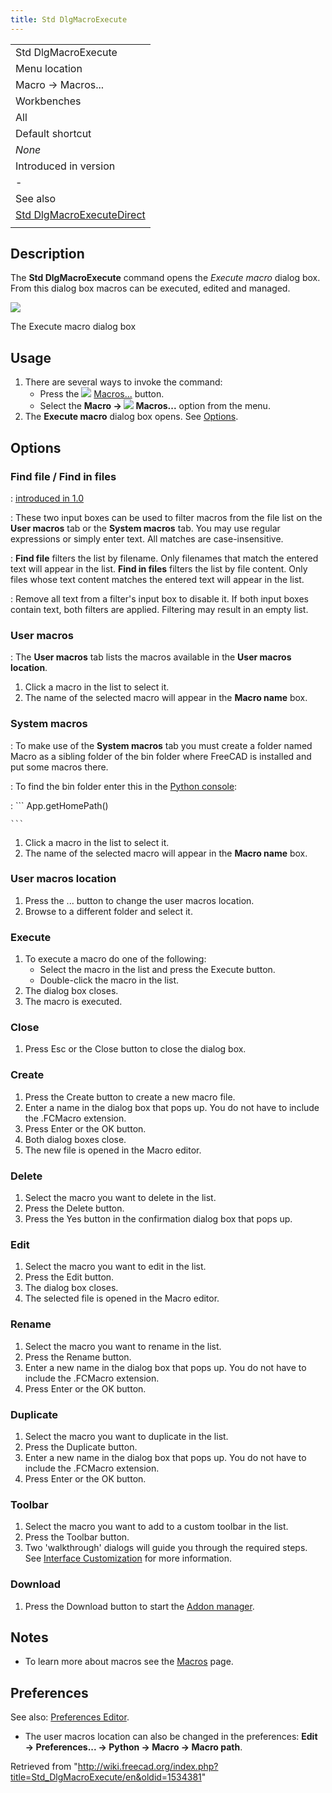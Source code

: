 ```yaml
---
title: Std DlgMacroExecute
---
```


|                                                                                     |
| ----------------------------------------------------------------------------------- |
| Std DlgMacroExecute                                                                 |
| Menu location                                                                       |
| Macro → Macros...                                                                   |
| Workbenches                                                                         |
| All                                                                                 |
| Default shortcut                                                                    |
| _None_                                                                              |
| Introduced in version                                                               |
| -                                                                                   |
| See also                                                                            |
| [Std DlgMacroExecuteDirect](/Std_DlgMacroExecuteDirect "Std DlgMacroExecuteDirect") |
|                                                                                     |

## Description

The **Std DlgMacroExecute** command opens the _Execute macro_ dialog box. From this dialog box macros can be executed, edited and managed.

![](/images/Std_DlgMacroExecute_dialog.png)

The Execute macro dialog box

## Usage

1. There are several ways to invoke the command:
   - Press the ![](/images/Std_DlgMacroExecute.svg) [Macros...](/Std_DlgMacroExecute "Std DlgMacroExecute") button.
   - Select the **Macro → ![](/images/Std_DlgMacroExecute.svg) Macros...** option from the menu.
2. The **Execute macro** dialog box opens. See [Options](#Options).

## Options

### Find file / Find in files

: [introduced in 1.0](/Release_notes_1.0 "Release notes 1.0")

: These two input boxes can be used to filter macros from the file list on the **User macros** tab or the **System macros** tab. You may use regular expressions or simply enter text. All matches are case-insensitive.

: **Find file** filters the list by filename. Only filenames that match the entered text will appear in the list. **Find in files** filters the list by file content. Only files whose text content matches the entered text will appear in the list.

: Remove all text from a filter's input box to disable it. If both input boxes contain text, both filters are applied. Filtering may result in an empty list.

### User macros

: The **User macros** tab lists the macros available in the **User macros location**.

1. Click a macro in the list to select it.
2. The name of the selected macro will appear in the **Macro name** box.

### System macros

: To make use of the **System macros** tab you must create a folder named Macro as a sibling folder of the bin folder where FreeCAD is installed and put some macros there.

: To find the bin folder enter this in the [Python console](/Python_console "Python console"):

: ```
App.getHomePath()

    ```

1. Click a macro in the list to select it.
2. The name of the selected macro will appear in the **Macro name** box.

### User macros location

1. Press the ... button to change the user macros location.
2. Browse to a different folder and select it.

### Execute

1. To execute a macro do one of the following:
   - Select the macro in the list and press the Execute button.
   - Double-click the macro in the list.
2. The dialog box closes.
3. The macro is executed.

### Close

1. Press Esc or the Close button to close the dialog box.

### Create

1. Press the Create button to create a new macro file.
2. Enter a name in the dialog box that pops up. You do not have to include the .FCMacro extension.
3. Press Enter or the OK button.
4. Both dialog boxes close.
5. The new file is opened in the Macro editor.

### Delete

1. Select the macro you want to delete in the list.
2. Press the Delete button.
3. Press the Yes button in the confirmation dialog box that pops up.

### Edit

1. Select the macro you want to edit in the list.
2. Press the Edit button.
3. The dialog box closes.
4. The selected file is opened in the Macro editor.

### Rename

1. Select the macro you want to rename in the list.
2. Press the Rename button.
3. Enter a new name in the dialog box that pops up. You do not have to include the .FCMacro extension.
4. Press Enter or the OK button.

### Duplicate

1. Select the macro you want to duplicate in the list.
2. Press the Duplicate button.
3. Enter a new name in the dialog box that pops up. You do not have to include the .FCMacro extension.
4. Press Enter or the OK button.

### Toolbar

1. Select the macro you want to add to a custom toolbar in the list.
2. Press the Toolbar button.
3. Two 'walkthrough' dialogs will guide you through the required steps. See [Interface Customization](/Interface_Customization "Interface Customization") for more information.

### Download

1. Press the Download button to start the [Addon manager](/Std_AddonMgr "Std AddonMgr").

## Notes

- To learn more about macros see the [Macros](/Macros "Macros") page.

## Preferences

See also: [Preferences Editor](/Preferences_Editor "Preferences Editor").

- The user macros location can also be changed in the preferences: **Edit → Preferences... → Python → Macro → Macro path**.

Retrieved from "<http://wiki.freecad.org/index.php?title=Std_DlgMacroExecute/en&oldid=1534381>"
